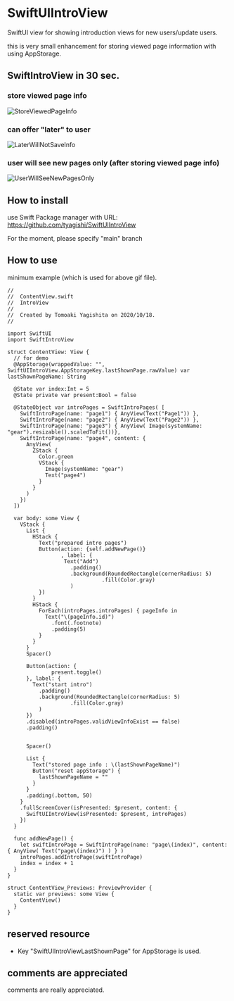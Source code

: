 # SwiftUIIntroView

SwiftUI view for showing introduction views for new users/update users.

this is very small enhancement for storing viewed page information with using AppStorage.

## SwiftIntroView in 30 sec.
### store viewed page info
![StoreViewedPageInfo](https://user-images.githubusercontent.com/6419800/97098242-09dce180-16be-11eb-9a77-fc2873223130.gif)

### can offer "later" to user
![LaterWillNotSaveInfo](https://user-images.githubusercontent.com/6419800/97098245-0d706880-16be-11eb-992b-7bcb1aace30c.gif)

### user will see new pages only (after storing viewed page info)
![UserWillSeeNewPagesOnly](https://user-images.githubusercontent.com/6419800/97098248-1103ef80-16be-11eb-80ae-64dd9a53f943.gif)

## How to install
use Swift Package manager with URL: https://github.com/tyagishi/SwiftUIIntroView

For the moment, please specify "main" branch

## How to use
minimum example (which is used for above gif file).
~~~
//
//  ContentView.swift
//  IntroView
//
//  Created by Tomoaki Yagishita on 2020/10/18.
//

import SwiftUI
import SwiftIntroView

struct ContentView: View {
  // for demo
  @AppStorage(wrappedValue: "", SwiftUIIntroView.AppStorageKey.lastShownPage.rawValue) var lastShownPageName: String

  @State var index:Int = 5
  @State private var present:Bool = false
  
  @StateObject var introPages = SwiftIntroPages( [
    SwiftIntroPage(name: "page1") { AnyView(Text("Page1")) },
    SwiftIntroPage(name: "page2") { AnyView(Text("Page2")) },
    SwiftIntroPage(name: "page3") { AnyView( Image(systemName: "gear").resizable().scaledToFit())},
    SwiftIntroPage(name: "page4", content: {
      AnyView(
        ZStack {
          Color.green
          VStack {
            Image(systemName: "gear")
            Text("page4")
          }
        }
      )
    })
  ])

  var body: some View {
    VStack {
      List {
        HStack {
          Text("prepared intro pages")
          Button(action: {self.addNewPage()}
                 , label: {
                  Text("Add")
                    .padding()
                    .background(RoundedRectangle(cornerRadius: 5)
                              .fill(Color.gray)
                    )
          })
        }
        HStack {
          ForEach(introPages.introPages) { pageInfo in
            Text("\(pageInfo.id)")
              .font(.footnote)
              .padding(5)
          }
        }
      }
      Spacer()
      
      Button(action: {
              present.toggle()
      }, label: {
        Text("start intro")
          .padding()
          .background(RoundedRectangle(cornerRadius: 5)
                    .fill(Color.gray)
          )
      })
      .disabled(introPages.validViewInfoExist == false)
      .padding()


      Spacer()
      
      List {
        Text("stored page info : \(lastShownPageName)")
        Button("reset appStorage") {
          lastShownPageName = ""
        }
      }
      .padding(.bottom, 50)
    }
    .fullScreenCover(isPresented: $present, content: {
      SwiftUIIntroView(isPresented: $present, introPages)
    })
  }
  
  func addNewPage() {
    let swiftIntroPage = SwiftIntroPage(name: "page\(index)", content: { AnyView( Text("page\(index)") ) } )
    introPages.addIntroPage(swiftIntroPage)
    index = index + 1
  }
}

struct ContentView_Previews: PreviewProvider {
  static var previews: some View {
    ContentView()
  }
}
~~~


## reserved resource
- Key "SwiftUIIntroViewLastShownPage" for AppStorage is used.

## comments are appreciated
comments are really appreciated.

